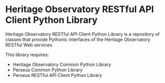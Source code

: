 # Heritage Observatory RESTful API Client Python Library 

Heritage Observatory RESTful API Client Python Library is a repository of classes that provide Pythonic interfaces of the Heritage Observatory RESTful Web services.

This library requires:

* Heritage Observatory Common Python Library
* Perseus Common Python Library
* Perseus RESTful API Client Python Library
